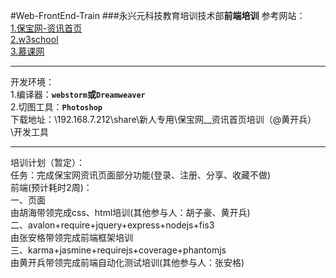 #Web-FrontEnd-Train
###永兴元科技教育培训技术部**前端培训**
参考网站：  
[1.保宝网-资讯首页](http://new.yxybb.com/YXYBB/yxybb/info)  
[2.w3school](http://www.w3school.com.cn/)  
[3.慕课网](http://www.imooc.com/course/list)  
*******************************
开发环境：  
1.编译器：**`webstorm`**或**`Dreamweaver`**  
2.切图工具：**`Photoshop`**  
下载地址：\\192.168.7.212\share\新人专用\保宝网__资讯首页培训（@黄开兵）\开发工具
******************************
培训计划（暂定）：  
任务：完成保宝网资讯页面部分功能(登录、注册、分享、收藏不做)  
前端(预计耗时2周)：    
一、页面  
由胡海带领完成css、html培训(其他参与人：胡子豪、黄开兵)  
二、avalon+require+jquery+express+nodejs+fis3  
由张安格带领完成前端框架培训  
三、karma+jasmine+requirejs+coverage+phantomjs  
由黄开兵带领完成前端自动化测试培训(其他参与人：张安格)  
